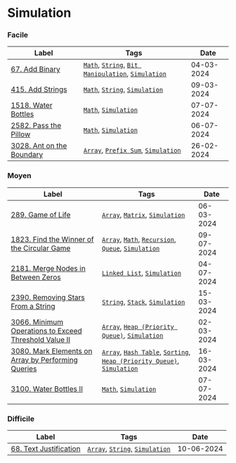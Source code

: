 # Simulation

### Facile

| Label                                                                       | Tags                                                                                                                       | Date       |
| --------------------------------------------------------------------------- | -------------------------------------------------------------------------------------------------------------------------- | ---------- |
| [67. Add Binary](../Probleme/0067.%20Add%20Binary/)                         | [`Math`](./math.md), [`String`](./string.md), [`Bit Manipulation`](./bit_manipulation.md), [`Simulation`](./simulation.md) | 04-03-2024 |
| [415. Add Strings](../Probleme/0415.%20Add%20Strings/)                      | [`Math`](./math.md), [`String`](./string.md), [`Simulation`](./simulation.md)                                              | 09-03-2024 |
| [1518. Water Bottles](../Probleme/1518.%20Water%20Bottles/)                 | [`Math`](./math.md), [`Simulation`](./simulation.md)                                                                       | 07-07-2024 |
| [2582. Pass the Pillow](../Probleme/2582.%20Pass%20the%20Pillow/)           | [`Math`](./math.md), [`Simulation`](./simulation.md)                                                                       | 06-07-2024 |
| [3028. Ant on the Boundary](../Probleme/3028.%20Ant%20on%20the%20Boundary/) | [`Array`](./array.md), [`Prefix Sum`](./prefix_sum.md), [`Simulation`](./simulation.md)                                    | 26-02-2024 |

### Moyen

| Label                                                                                                                                     | Tags                                                                                                                                                               | Date       |
| ----------------------------------------------------------------------------------------------------------------------------------------- | ------------------------------------------------------------------------------------------------------------------------------------------------------------------ | ---------- |
| [289. Game of Life](../Probleme/0289.%20Game%20of%20Life/)                                                                                | [`Array`](./array.md), [`Matrix`](./matrix.md), [`Simulation`](./simulation.md)                                                                                    | 06-03-2024 |
| [1823. Find the Winner of the Circular Game](../Probleme/1823.%20Find%20the%20Winner%20of%20the%20Circular%20Game/)                       | [`Array`](./array.md), [`Math`](./math.md), [`Recursion`](./recursion.md), [`Queue`](./queue.md), [`Simulation`](./simulation.md)                                  | 09-07-2024 |
| [2181. Merge Nodes in Between Zeros](../Probleme/2181.%20Merge%20Nodes%20in%20Between%20Zeros/)                                           | [`Linked List`](./linked_list.md), [`Simulation`](./simulation.md)                                                                                                 | 04-07-2024 |
| [2390. Removing Stars From a String](../Probleme/2390.%20Removing%20Stars%20From%20a%20String/)                                           | [`String`](./string.md), [`Stack`](./stack.md), [`Simulation`](./simulation.md)                                                                                    | 15-03-2024 |
| [3066. Minimum Operations to Exceed Threshold Value II](../Probleme/3066.%20Minimum%20Operations%20to%20Exceed%20Threshold%20Value%20II/) | [`Array`](./array.md), [`Heap (Priority Queue)`](./priority_queue.md), [`Simulation`](./simulation.md)                                                             | 02-03-2024 |
| [3080. Mark Elements on Array by Performing Queries](../Probleme/3080.%20Mark%20Elements%20on%20Array%20by%20Performing%20Queries/)       | [`Array`](./array.md), [`Hash Table`](./hash_table.md), [`Sorting`](./sorting.md), [`Heap (Priority Queue)`](./priority_queue.md), [`Simulation`](./simulation.md) | 16-03-2024 |
| [3100. Water Bottles II](../Probleme/3100.%20Water%20Bottles%20II/)                                                                       | [`Math`](./math.md), [`Simulation`](./simulation.md)                                                                                                               | 07-07-2024 |

### Difficile

| Label                                                               | Tags                                                                            | Date       |
| ------------------------------------------------------------------- | ------------------------------------------------------------------------------- | ---------- |
| [68. Text Justification](../Probleme/0068.%20Text%20Justification/) | [`Array`](./array.md), [`String`](./string.md), [`Simulation`](./simulation.md) | 10-06-2024 |
